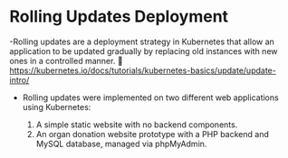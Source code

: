 # Rolling Updates Deployment

-Rolling updates are a deployment strategy in Kubernetes that allow an application to be updated gradually by replacing old instances with new ones in a controlled manner.
🔗 https://kubernetes.io/docs/tutorials/kubernetes-basics/update/update-intro/

- Rolling updates were implemented on two different web applications using Kubernetes:

  1. A simple static website with no backend components.
  2. An organ donation website prototype with a PHP backend and MySQL database, managed via phpMyAdmin.

